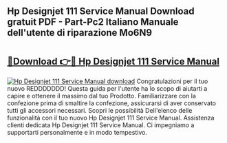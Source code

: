 ## Hp Designjet 111 Service Manual Download gratuit PDF - Part-Pc2 Italiano Manuale dell'utente di riparazione Mo6N9

# <h2><a href="http://dffui7w.blite.top/?on=Hp+Designjet+111+Service+Manual">🔗Download 👉🔴 Hp Designjet 111 Service Manual</a></h2>

[![Hp Designjet 111 Service Manual download](https://i.imgur.com/lujVjoI.png)](http://dffui7w.blite.top/?on=Hp+Designjet+111+Service+Manual)
Congratulazioni per il tuo nuovo REDDDDDDD! Questa guida per l'utente ha lo scopo di aiutarti a capire e ottenere il massimo dal tuo Prodotto. Familiarizzare con la confezione prima di smaltire la confezione, assicurarsi di aver conservato tutti gli accessori necessari. Scopri le possibilità Dell'elenco delle funzionalità con il tuo nuovo Hp Designjet 111 Service Manual. Assistenza clienti dedicata Hp Designjet 111 Service Manual. Ci impegniamo a supportarti personalmente e in modo tempestivo.
